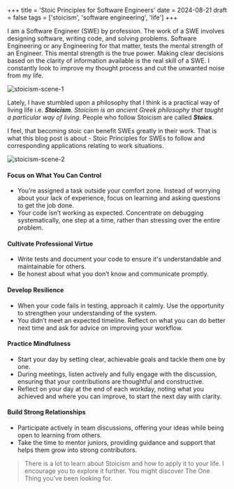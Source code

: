 +++
title = 'Stoic Principles for Software Engineers'
date = 2024-08-21
draft = false
tags = ['stoicism', 'software engineering', 'life']
+++

I am a Software Engineer (SWE) by profession. The work of a SWE involves designing software, writing code, and solving problems.
Software Engineering or any Engineering for that matter, tests the mental strength of an Engineer.
This mental strength is the true power. Making clear decisions based on the clarity of information available is the real skill of a SWE.
I constantly look to improve my thought process and cut the unwanted noise from my life.

![stoicism-scene-1](https://sarvesh.prose.sh/stoicism-scene-1.jpg/300x)

Lately, I have stumbled upon a philosophy that I think is a practical way of living life i.e. __*Stoicism*__.
_Stoicism is an ancient Greek philosophy that taught a particular way of living._ People who follow Stoicism are called __*Stoics*__.

I feel, that becoming stoic can benefit SWEs greatly in their work.
That is what this blog post is about - Stoic Principles for SWEs to follow and corresponding applications relating to work situations.

![stoicism-scene-2](https://sarvesh.prose.sh/stoicism-scene-2.jpg/300x)

#### **Focus on What You Can Control**
- You’re assigned a task outside your comfort zone. Instead of worrying about your lack of experience, focus on learning and asking questions to get the job done.
- Your code isn’t working as expected. Concentrate on debugging systematically, one step at a time, rather than stressing over the entire problem.

#### **Cultivate Professional Virtue**
- Write tests and document your code to ensure it's understandable and maintainable for others.
- Be honest about what you don’t know and communicate promptly.

#### **Develop Resilience**
- When your code fails in testing, approach it calmly. Use the opportunity to strengthen your understanding of the system.
- You didn’t meet an expected timeline. Reflect on what you can do better next time and ask for advice on improving your workflow.

#### **Practice Mindfulness**
- Start your day by setting clear, achievable goals and tackle them one by one.
- During meetings, listen actively and fully engage with the discussion, ensuring that your contributions are thoughtful and constructive.
- Reflect on your day at the end of each workday, noting what you achieved and where you can improve, to start the next day with clarity.

#### **Build Strong Relationships**
- Participate actively in team discussions, offering your ideas while being open to learning from others.
- Take the time to mentor juniors, providing guidance and support that helps them grow into strong contributors.

> There is a lot to learn about Stoicism and how to apply it to your life.
> I encourage you to explore it further. You might discover The One Thing you’ve been looking for.

